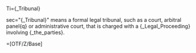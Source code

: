 Ti={_Tribunal}

sec="{_Tribunal}" means a formal legal tribunal, such as a court, arbitral panel{q} or administrative court, that is charged with a {_Legal_Proceeding} involving {_the_parties}.

=[OTF/Z/Base]
